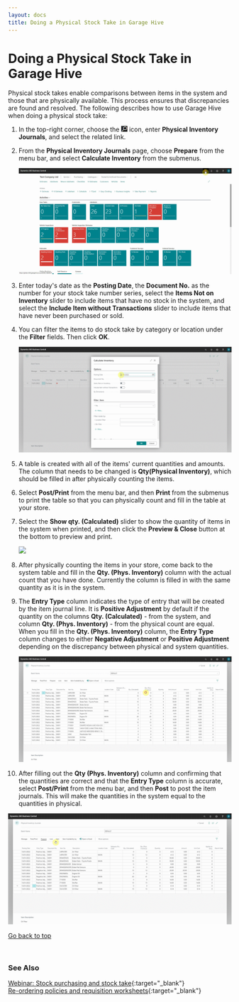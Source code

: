 ```yaml
---
layout: docs
title: Doing a Physical Stock Take in Garage Hive
---
```


<a name="top"></a>

# Doing a Physical Stock Take in Garage Hive
Physical stock takes enable comparisons between items in the system and those that are physically available. This process ensures that discrepancies are found and resolved. The following describes how to use Garage Hive when doing a physical stock take:
1. In the top-right corner, choose the ![](media/search_icon.png) icon, enter **Physical Inventory Journals**, and select the related link.
2. From the **Physical Inventory Journals** page, choose **Prepare** from the menu bar, and select **Calculate Inventory** from the submenus.

   ![](media/garagehive-physical-stock-take1.gif)

3. Enter today's date as the **Posting Date**, the **Document No.** as the number for your stock take number series, select the **Items Not on Inventory** slider to include items that have no stock in the system, and select the **Include Item without Transactions** slider to include items that have never been purchased or sold.
4. You can filter the items to do stock take by category or location under the **Filter** fields. Then click **OK**.
   
   ![](media/garagehive-physical-stock-take2.gif)

5. A table is created with all of the items' current quantities and amounts. The column that needs to be changed is **Qty(Physical Inventory)**, which should be filled in after physically counting the items.
6. Select **Post/Print** from the menu bar, and then **Print** from the submenus to print the table so that you can physically count and fill in the table at your store. 
7. Select the **Show qty. (Calculated)** slider to show the quantity of items in the system when printed, and then click the **Preview & Close** button at the bottom to preview and print.
   
   ![](media/garagehive-physical-stock-take3.gif)

8. After physically counting the items in your store, come back to the system table and fill in the **Qty. (Phys. Inventory)** column with the actual count that you have done. Currently the column is filled in with the same quantity as it is in the system.
9. The **Entry Type** column indicates the type of entry that will be created by the item journal line. It is **Positive Adjustment** by default if the quantity on the columns **Qty. (Calculated)** - from the system, and column **Qty. (Phys. Inventory)** - from the physical count are equal. When you fill in the **Qty. (Phys. Inventory)** column, the **Entry Type** column changes to either **Negative Adjustment** or **Positive Adjustment** depending on the discrepancy between physical and system quantities.

   ![](media/garagehive-physical-stock-take4.gif)

10. After filling out the **Qty (Phys. Inventory)** column and confirming that the quantities are correct and that the **Entry Type** column is accurate, select **Post/Print** from the menu bar, and then **Post** to post the item journals. This will make the quantities in the system equal to the quantities in physical.

   ![](media/garagehive-physical-stock-take5.gif)


[Go back to top](#top)

<br>

### **See Also**

[Webinar: Stock purchasing and stock take](https://www.youtube.com/watch?v=FYLwdVivC2E){:target="_blank"} \
[Re-ordering policies and requisition worksheets](/docs/garagehive-requisition-worksheet-items-to-order.html){:target="_blank"} 